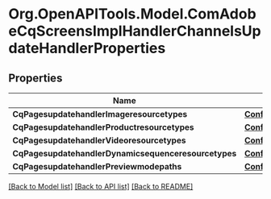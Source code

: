 # Org.OpenAPITools.Model.ComAdobeCqScreensImplHandlerChannelsUpdateHandlerProperties
## Properties

Name | Type | Description | Notes
------------ | ------------- | ------------- | -------------
**CqPagesupdatehandlerImageresourcetypes** | [**ConfigNodePropertyArray**](ConfigNodePropertyArray.md) |  | [optional] 
**CqPagesupdatehandlerProductresourcetypes** | [**ConfigNodePropertyArray**](ConfigNodePropertyArray.md) |  | [optional] 
**CqPagesupdatehandlerVideoresourcetypes** | [**ConfigNodePropertyArray**](ConfigNodePropertyArray.md) |  | [optional] 
**CqPagesupdatehandlerDynamicsequenceresourcetypes** | [**ConfigNodePropertyArray**](ConfigNodePropertyArray.md) |  | [optional] 
**CqPagesupdatehandlerPreviewmodepaths** | [**ConfigNodePropertyArray**](ConfigNodePropertyArray.md) |  | [optional] 

[[Back to Model list]](../README.md#documentation-for-models) [[Back to API list]](../README.md#documentation-for-api-endpoints) [[Back to README]](../README.md)

